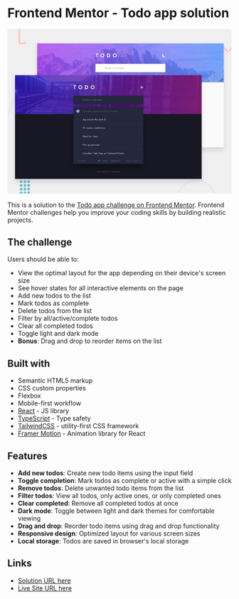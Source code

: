 # Frontend Mentor - Todo app solution

![Design preview for the Todo app coding challenge](./design/desktop-preview.jpg)

This is a solution to the [Todo app challenge on Frontend Mentor](https://www.frontendmentor.io/challenges/todo-app-Su1_KokOW). Frontend Mentor challenges help you improve your coding skills by building realistic projects.

## The challenge

Users should be able to:

- View the optimal layout for the app depending on their device's screen size
- See hover states for all interactive elements on the page
- Add new todos to the list
- Mark todos as complete
- Delete todos from the list
- Filter by all/active/complete todos
- Clear all completed todos
- Toggle light and dark mode
- **Bonus**: Drag and drop to reorder items on the list

## Built with

- Semantic HTML5 markup
- CSS custom properties
- Flexbox
- Mobile-first workflow
- [React](https://react.dev/) - JS library
- [TypeScript](https://www.typescriptlang.org/) - Type safety
- [TailwindCSS](https://tailwindcss.com/) - utility-first CSS framework
- [Framer Motion](https://www.framer.com/motion/) - Animation library for React
  

## Features

- **Add new todos**: Create new todo items using the input field
- **Toggle completion**: Mark todos as complete or active with a simple click
- **Remove todos**: Delete unwanted todo items from the list
- **Filter todos**: View all todos, only active ones, or only completed ones
- **Clear completed**: Remove all completed todos at once
- **Dark mode**: Toggle between light and dark themes for comfortable viewing
- **Drag and drop**: Reorder todo items using drag and drop functionality
- **Responsive design**: Optimized layout for various screen sizes
- **Local storage**: Todos are saved in browser's local storage

## Links

- [Solution URL here](https://github.com/mayurDayal2000/todo-app-main)
- [Live Site URL here](https://mayurdayal2000.github.io/todo-app-main/)
